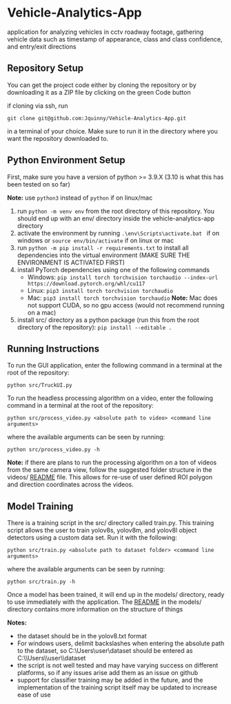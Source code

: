 # Vehicle-Analytics-App

application for analyzing vehicles in cctv roadway footage, gathering vehicle data such
as timestamp of appearance, class and class confidence, and entry/exit directions

## Repository Setup

You can get the project code either by cloning the repository or by
downloading it as a ZIP file by clicking on the green Code button

if cloning via ssh, run

`git clone git@github.com:Jquinny/Vehicle-Analytics-App.git`

in
a terminal of your choice. Make sure to run it in the directory where you want
the repository downloaded to.

## Python Environment Setup

First, make sure you have a version of python >= 3.9.X (3.10 is what this has
been tested on so far)

**Note:** use `python3` instead of `python` if on linux/mac

1. run `python -m venv env` from the root directory of this repository. You should end up with an env/ directory inside the vehicle-analytics-app directory
2. activate the environment by running `.\env\Scripts\activate.bat ` if on windows or `source env/bin/activate` if on linux or mac
3. run `python -m pip install -r requirements.txt` to install all dependencies into the virtual environment (MAKE SURE THE ENVIRONMENT IS ACTIVATED FIRST)
4. install PyTorch dependencies using one of the following commands
   - Windows: `pip install torch torchvision torchaudio --index-url https://download.pytorch.org/whl/cu117`
   - Linux: `pip3 install torch torchvision torchaudio`
   - Mac: `pip3 install torch torchvision torchaudio` **Note:** Mac does not support CUDA, so no gpu access (would not recommend running on a mac)
5. install src/ directory as a python package (run this from the root directory of the repository): `pip install --editable .`

## Running Instructions

To run the GUI application, enter the following command in a terminal at the root of the repository:

`python src/TruckUI.py`

To run the headless processing algorithm on a video, enter the following command in a terminal at the root of the repository:

`python src/process_video.py <absolute path to video> <command line arguments>`

where the available arguments can be seen by running:

`python src/process_video.py -h`

**Note:** if there are plans to run the processing algorithm on a ton of videos from the same camera view, follow the suggested folder structure in the videos/ [README](https://github.com/Jquinny/Vehicle-Analytics-App/tree/main/videos) file. This allows for re-use of user defined ROI polygon and direction coordinates across the videos.

## Model Training

There is a training script in the src/ directory called train.py. This training script allows the user to train yolov8s, yolov8m, and yolov8l object detectors using a custom data set. Run it with the following:

`python src/train.py <absolute path to dataset folder> <command line arguments>`

where the available arguments can be seen by running:

`python src/train.py -h`

Once a model has been trained, it will end up in the models/ directory, ready to use immediately with the application. The [README](https://github.com/Jquinny/Vehicle-Analytics-App/blob/main/models/README.md) in the models/ directory contains more information on the structure of things

**Notes:**

- the dataset should be in the yolov8.txt format
- For windows users, delimit backslashes when entering the absolute path to the dataset, so C:\Users\user\dataset should be entered as C:\\\Users\\\user\\\dataset
- the script is not well tested and may have varying success on different platforms, so if any issues arise add them as an issue on github
- support for classifier training may be added in the future, and the implementation of the training script itself may be updated to increase ease of use
